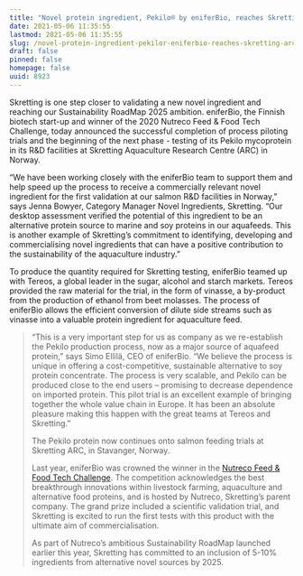 ```yaml
---
title: "Novel protein ingredient, Pekilo® by eniferBio, reaches Skretting ARC"
date: 2021-05-06 11:35:55
lastmod: 2021-05-06 11:35:55
slug: /novel-protein-ingredient-pekilor-eniferbio-reaches-skretting-arc
draft: false
pinned: false
homepage: false
uuid: 8923
---
```

<p>Skretting is one step closer to validating a new novel ingredient and reaching our Sustainability RoadMap 2025 ambition. eniferBio, the Finnish biotech start-up and winner of the 2020 Nutreco Feed & Food Tech Challenge, today announced the successful completion of process piloting trials and the beginning of the next phase - testing of its Pekilo mycoprotein in its R&D facilities at Skretting Aquaculture Research Centre (ARC) in Norway.</p>
<p>“We have been working closely with the eniferBio team to support them and help speed up the process to receive a commercially relevant novel ingredient for the first validation at our salmon R&D facilities in Norway,” says Jenna Bowyer, Category Manager Novel Ingredients, Skretting. “Our desktop assessment verified the potential of this ingredient to be an alternative protein source to marine and soy proteins in our aquafeeds. This is another example of Skretting’s commitment to identifying, developing and commercialising novel ingredients that can have a positive contribution to the sustainability of the aquaculture industry.”</p>
<p>To produce the quantity required for Skretting testing, eniferBio teamed up with Tereos, a global leader in the sugar, alcohol and starch markets. Tereos provided the raw material for the trial, in the form of vinasse, a by-product from the production of ethanol from beet molasses. The process of eniferBio allows the efficient conversion of dilute side streams such as vinasse into a valuable protein ingredient for aquaculture feed.</p>
<blockquote><p>“This is a very important step for us as company as we re-establish the Pekilo production process, now as a major source of aquafeed protein,” says Simo Ellilä, CEO of eniferBio. “We believe the process is unique in offering a cost-competitive, sustainable alternative to soy protein concentrate. The process is very scalable, and Pekilo can be produced close to the end users – promising to decrease dependence on imported protein. This pilot trial is an excellent example of bringing together the whole value chain in Europe. It has been an absolute pleasure making this happen with the great teams at Tereos and Skretting.”</p>
<p>The Pekilo protein now continues onto salmon feeding trials at Skretting ARC, in Stavanger, Norway.</p>
<p>Last year, eniferBio was crowned the winner in the <a href="https://www.nutreco.com/en/innovation-and-investments/competition-nftc/">Nutreco Feed & Food Tech Challenge</a>. The competition acknowledges the best breakthrough innovations within livestock farming, aquaculture and alternative food proteins, and is hosted by Nutreco, Skretting’s parent company. The grand prize included a scientific validation trial, and Skretting is excited to run the first tests with this product with the ultimate aim of commercialisation.</p>
<p>As part of Nutreco’s ambitious Sustainability RoadMap launched earlier this year, Skretting has committed to an inclusion of 5-10% ingredients from alternative novel sources by 2025.</p>
</blockquote>

